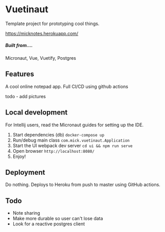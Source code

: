 # Vuetinaut

Template project for prototyping cool things.

https://micknotes.herokuapp.com/


##### Built from....
Micronaut, Vue, Vuetify, Postgres

## Features
A cool online notepad app.
Full CI/CD using github actions

todo - add pictures

## Local development
For Intellij users, read the Micronaut guides for setting up the IDE.

1. Start dependencies (db) ```docker-compose up```
2. Run/debug main class ```com.mick.vuetinaut.Application```
3. Start the UI webpack dev server ```cd ui && npm run serve```
4. Open browser ```http://localhost:8080/```
5. Enjoy!

## Deployment
Do nothing. Deploys to Heroku from push to master using GitHub actions.

## Todo
- Note sharing
- Make more durable so user can't lose data
- Look for a reactive postgres client
